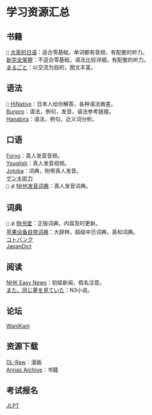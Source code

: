 # 学习资源汇总

## 书籍

`🥇` [大家的日语](https://book.douban.com/subject/27069931/)：适合零基础，单词都有音频，有配套的听力。\
[新完全掌握](https://book.douban.com/subject/25768592/)：不适合零基础，语法比较详细，有配套的听力。\
[まるごと](https://marugoto.jpf.go.jp/)：以交流为目的，图文丰富。

## 语法

`🥇` [HiNative](https://zh.hinative.com/)：日本人给你解答，各种语法微差。\
[Bunpro](https://bunpro.jp/grammar_points)：语法，例句，发音，语法参考链接。\
[Hanabira](https://hanabira.org/japanese/grammarlist)：语法，例句，近义词分析。

## 口语

[Forvo](https://zh.forvo.com/languages/ja/)：真人发音音频。\
[Youglish](https://youglish.com/japanese)：真人发音视频。\
[Jotoba](https://jotoba.de)：词典，附带真人发音。\
[ゲンキ听力](https://genki.japantimes.co.jp/site/video/en/)\
`🥇` `💰` [NHK发音词典]()：真人发音词典。

## 词典

`🥇` `💰` [物书堂](https://apps.apple.com/hk/app/dictionaries/id1380563956)：正版词典，内容及时更新。\
[苹果设备自带词典](https://support.apple.com/zh-cn/guide/dictionary/welcome/mac)：大辞林，超级中日词典，英和词典。\
[コトバンク](https://kotobank.jp/)\
[JapanDict](https://www.japandict.com/)

## 阅读

[NHK Easy News](https://www3.nhk.or.jp/news/easy/)：初级新闻，假名注音。\
[また、同じ夢を見ていた](https://video.unext.jp/book/title/BSD0000219829/BID0000357313?utm_source=copy&utm_medium=social&utm_campaign=nonad-sns)：N3小说。

## 论坛

[WaniKani](https://community.wanikani.com/t/monolingual-dictionary-corner/58250/160)

## 资源下载

[DL-Raw](https://dl-raw.ac)：漫画\
[Annas Archive](https://annas-archive.org)：书籍

## 考试报名

[JLPT](https://jlpt.neea.cn/index.do)
